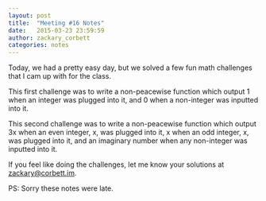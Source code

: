```yaml
---
layout: post
title:  "Meeting #16 Notes"
date:   2015-03-23 23:59:59
author: zackary_corbett
categories: notes
---
```


Today, we had a pretty easy day, but we solved a few fun math challenges that I cam up with for the class.

This first challenge was to write a non-peacewise function which output 1 when an integer was plugged into it, and 0 when a non-integer was inputted into it.

This second challenge was to write a non-peacewise function which output 3x when an even integer, x, was plugged into it, x when an odd integer, x, was plugged into it, and an imaginary number when any non-integer was inputted into it.

If you feel like doing the challenges, let me know your solutions at <zackary@corbett.im>.

PS: Sorry these notes were late.